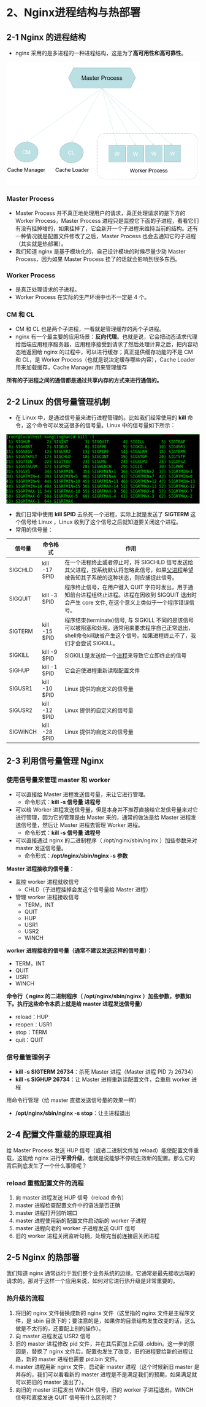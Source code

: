 # 2、Nginx进程结构与热部署

## 2-1 Nginx 的进程结构

- nginx 采用的是多进程的一种进程结构，这是为了**高可用性和高可靠性**。

<img src="./media/3.png"/>

### Master Process

- Master Process 并不真正地处理用户的请求，真正处理请求的是下方的 Worker Process，Master Process 进程只是监控它下面的子进程，看看它们有没有挂掉啥的，如果挂掉了，它会新开一个子进程来维持当前的结构。还有一种情况就是配置文件修改了之后，Master Process 也会去通知它的子进程（其实就是热部署）。
- 我们知道 nginx 是基于模块化的，自己设计模块的时候尽量少动 Master Process，因为如果 Master Process 挂了的话就会影响到很多东西。

### Worker Process

- 是真正处理请求的子进程。
- Worker Process 在实际的生产环境中也不一定是 4 个。

### CM 和 CL

- CM 和 CL 也是两个子进程，一看就是管理缓存的两个子进程。
- nginx 有一个最主要的应用场景：**反向代理**。也就是说，它会把动态请求代理给后端应用程序服务器，应用程序接受到请求了然后处理计算之后，把内容动态地返回给 nginx 的过程中，可以进行缓存；真正提供缓存功能的不是 CM 和 CL，是 Worker Process（也就是说决定缓存哪些内容），Cache Loader 用来加载缓存，Cache Manager 用来管理缓存

**所有的子进程之间的通信都是通过共享内存的方式来进行通信的。**

## 2-2 Linux 的信号量管理机制

- 在 Linux 中，是通过信号量来进行进程管理的。比如我们经常使用的 **kill** 命令，这个命令可以发送很多的信号量。Linux 中的信号量如下所示：

<img src="./media/4.png"/>

- 我们日常中使用 **kill $PID** 去杀死一个进程，实际上就是发送了 **SIGTERM** 这个信号给 Linux ，Linux 收到了这个信号之后就知道要关闭这个进程。
- 常用的信号量：

| 信号量   | 命令格式      | 作用                                                         |
| -------- | ------------- | ------------------------------------------------------------ |
| SIGCHLD  | kill -17 $PID | 在一个进程终止或者停止时，将 SIGCHLD 信号发送给其父进程，按系统默认将忽略此信号，如果[父进程](https://baike.baidu.com/item/父进程/614062)希望被告知其子系统的这种状态，则应捕捉此信号。 |
| SIGQUIT  | kill -3 $PID  | 程序终止信号，在用户键入 QUIT 字符时发出，用于通知前台进程组终止进程。进程在因收到 SIGQUIT 退出时会产生 core 文件, 在这个意义上类似于一个程序错误信号。 |
| SIGTERM  | kill -15 $PID | 程序结束(terminate)信号, 与 SIGKILL 不同的是该信号可以被阻塞和处理。通常用来要求程序自己正常退出，shell命令kill缺省产生这个信号。如果进程终止不了，我们才会尝试 SIGKILL。 |
| SIGKILL  | kill -9 $PID  | SIGKILL是发送给一个[进程](https://baike.baidu.com/item/进程/382503)来导致它立即终止的信号 |
| SIGHUP   | kill -1 $PID  | 它会迫使进程重新读取配置文件                                 |
| SIGUSR1  | kill -10 $PID | Linux 提供的自定义的信号量                                   |
| SIGUSR2  | kill -12 $PID | Linux 提供的自定义的信号量                                   |
| SIGWINCH | kill -28 $PID | Linux 提供的自定义的信号量                                   |

## 2-3 利用信号量管理 Nginx

### 使用信号量来管理 master 和 worker

- 可以直接给 Master 进程发送信号量，来让它进行管理。
  - 命令形式：**kill -s 信号量 进程号**
- 可以给 Worker 进程发送信号量，但是本身并不推荐直接给它发信号量来对它进行管理，因为它的管理是由 Master 来的，通常的做法是给 Master 进程发送信号量，然后让 Master 进程去管理 Worker 进程。
  - 命令形式：**kill -s 信号量 进程号**
- 可以直接通过 nginx 的二进制程序（ /opt/nginx/sbin/nginx ）加些参数来对 master 发送信号量。
  - 命令形式：**/opt/nginx/sbin/nginx -s 参数**

**Master 进程接收的信号量：**

- 监控 worker 进程就收信号
  - CHLD（子进程挂掉会发这个信号量给 Master 进程）
- 管理 worker 进程接收信号
  - TERM，INT
  - QUIT
  - HUP
  - USR1
  - USR2
  - WINCH

**worker 进程接收的信号量（通常不建议发送这样的信号量）：**

- TERM，INT
- QUIT
- USR1
- WINCH

**命令行（ nginx 的二进制程序（ /opt/nginx/sbin/nginx ）加些参数，参数如下。执行这些命令本质上就是给 master 进程发送信号量）**

- reload：HUP
- reopen：USR1
- stop：TERM
- quit：QUIT

### 信号量管理例子

- **kill -s SIGTERM 26734**：杀死 Master 进程（Master 进程 PID 为 26734）
- **kill -s SIGHUP 26734**：让 Master 进程重新读配置文件，会重启 worker 进程

用命令行管理（给 master 直接发送信号量的效果一样）

- **/opt/nginx/sbin/nginx -s stop**：让主进程退出

## 2-4 配置文件重载的原理真相

给 Master Process 发送 HUP 信号（或者二进制文件加 reload）能使配置文件重载，这能给 nginx 进行**平滑升级**，也就是说能够不停机生效新的配置。那么它的背后到底发生了一个什么事情呢？

### reload 重载配置文件的流程

1. 向 master 进程发送 HUP 信号（reload 命令）
2. master 进程检查配置文件中的语法是否正确
3. master 进程打开监听端口
4. master 进程使用新的配置文件启动新的 worker 子进程
5. master 进程向老的 worker 子进程发送 QUIT 信号
6. 旧的 worker 进程关闭监听句柄，处理完当前连接后关闭进程

## 2-5 Nginx 的热部署

我们知道 nginx 通常运行于我们整个业务系统的边缘，它通常是最先接收远端的请求的。那对于这样一个应用来说，如何对它进行热升级是非常重要的。

### 热升级的流程

1. 将旧的 nginx 文件替换成新的 nginx 文件（这里指的 nginx 文件是主程序文件，是 sbin 目录下的；要注意的是，如果你的目录结构发生改变的话，这么做是不太行的，还要配上别的操作）。
2. 向 master 进程发送 USR2 信号
3. 旧的 master 进程修改 pid 文件，并在其后面加上后缀 .oldbin。这一步的原因是，替换了 nginx 文件后，配置也发生了改变，旧的进程要给新的进程让路，新的 master 进程也需要 pid.bin 文件。
4. master 进程用新 nginx 文件，启动新 master 进程（这个时候新旧 master 是并存的，我们可以看看新的 master 进程是不是满足我们的预期，如果满足就可以把旧的 master 退出了）。
5. 向旧的 master 进程发出 WINCH 信号，旧的 worker 子进程退出。WINCH 信号和直接发送 QUIT 信号有什么区别呢？

